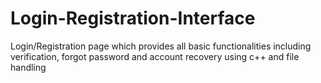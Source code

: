 # Login-Registration-Interface
Login/Registration page which provides all basic functionalities including verification, forgot password and account recovery using c++ and file handling
